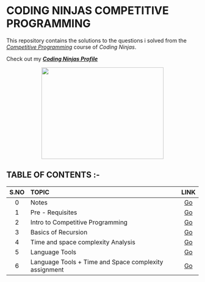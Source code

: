 # CODING NINJAS COMPETITIVE PROGRAMMING
This repository contains the solutions to the questions i solved from the [_Competitive Programming_](https://www.codingninjas.com/courses/online-competitive-programming-course) course of _Coding Ninjas_.


Check out my [___Coding Ninjas Profile___](https://profile.codingninjas.com/732ab52d-7583-4d10-93e9-a40a49f3e17d?_ga=2.65372653.272200348.1599381881-1893065035.1585576439)
 
 <p align="center">
  <img width="320" height="240" src="https://media.giphy.com/media/dg4FyS0sWrdv2/giphy.gif">
</p>


## TABLE OF CONTENTS :-
 
 | __S.NO__  | __TOPIC__ | __LINK__ | 
 | :--: | :-- | :--: | 
 | 0 | Notes | [Go](https://github.com/maverickInPyjamas/Coding-Ninjas-Competitive-Programming/tree/main/Notes) | 
 | 1 | Pre - Requisites | [Go](https://github.com/maverickInPyjamas/Coding-Ninjas-Competitive-Programming/tree/main/1.%20Pre%20-%20requisites) | 
 | 2 | Intro to Competitive Programming | [Go](https://github.com/maverickInPyjamas/Coding-Ninjas-Competitive-Programming/tree/main/2.%20Intro%20To%20Competitive%20Programming) | 
 | 3 | Basics of Recursion | [Go](https://github.com/maverickInPyjamas/Coding-Ninjas-Competitive-Programming/tree/main/3.%20Basics%20of%20Recursion) | 
 | 4 | Time and space complexity Analysis | [Go](https://github.com/maverickInPyjamas/Coding-Ninjas-Competitive-Programming/tree/main/4.%20Time%20and%20Space%20Complexity%20Analysis) | 
 | 5 | Language Tools | [Go](https://github.com/maverickInPyjamas/Coding-Ninjas-Competitive-Programming/tree/main/5.%20Language%20Tools) | 
 | 6 | Language Tools + Time and Space complexity assignment | [Go](https://github.com/maverickInPyjamas/Coding-Ninjas-Competitive-Programming/tree/main/6.%20Language%20Tols%20%2B%20Time%20and%20Space%20Complexity%20Analysis) | 
 


 
